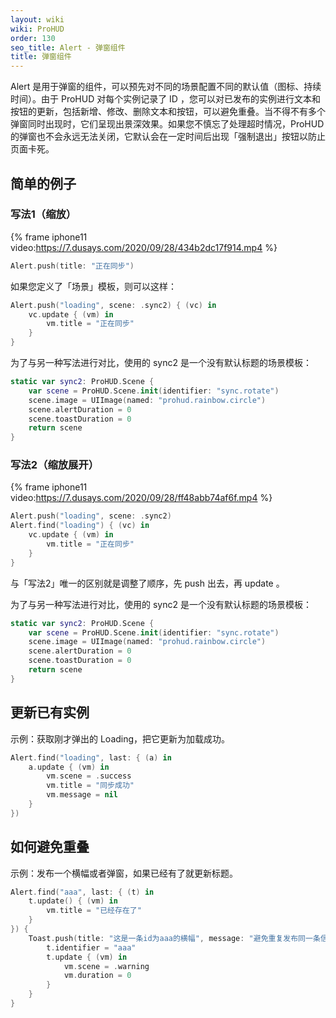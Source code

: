 ```yaml
---
layout: wiki
wiki: ProHUD
order: 130
seo_title: Alert - 弹窗组件
title: 弹窗组件
---
```


Alert 是用于弹窗的组件，可以预先对不同的场景配置不同的默认值（图标、持续时间）。由于 ProHUD 对每个实例记录了 ID ，您可以对已发布的实例进行文本和按钮的更新，包括新增、修改、删除文本和按钮，可以避免重叠。当不得不有多个弹窗同时出现时，它们呈现出景深效果。如果您不慎忘了处理超时情况，ProHUD 的弹窗也不会永远无法关闭，它默认会在一定时间后出现「强制退出」按钮以防止页面卡死。

## 简单的例子

### 写法1（缩放）

{% frame iphone11 video:https://7.dusays.com/2020/09/28/434b2dc17f914.mp4 %}

```swift
Alert.push(title: "正在同步")
```

如果您定义了「场景」模板，则可以这样：

```swift
Alert.push("loading", scene: .sync2) { (vc) in
    vc.update { (vm) in
        vm.title = "正在同步"
    }
}
```

为了与另一种写法进行对比，使用的 sync2 是一个没有默认标题的场景模板：

```swift
static var sync2: ProHUD.Scene {
    var scene = ProHUD.Scene.init(identifier: "sync.rotate")
    scene.image = UIImage(named: "prohud.rainbow.circle")
    scene.alertDuration = 0
    scene.toastDuration = 0
    return scene
}
```

### 写法2（缩放展开）

{% frame iphone11 video:https://7.dusays.com/2020/09/28/ff48abb74af6f.mp4 %}

```swift
Alert.push("loading", scene: .sync2)
Alert.find("loading") { (vc) in
    vc.update { (vm) in
        vm.title = "正在同步"
    }
}
```

与「写法2」唯一的区别就是调整了顺序，先 push 出去，再 update 。

为了与另一种写法进行对比，使用的 sync2 是一个没有默认标题的场景模板：

```swift
static var sync2: ProHUD.Scene {
    var scene = ProHUD.Scene.init(identifier: "sync.rotate")
    scene.image = UIImage(named: "prohud.rainbow.circle")
    scene.alertDuration = 0
    scene.toastDuration = 0
    return scene
}
```


## 更新已有实例

示例：获取刚才弹出的 Loading，把它更新为加载成功。

```swift
Alert.find("loading", last: { (a) in
    a.update { (vm) in
        vm.scene = .success
        vm.title = "同步成功"
        vm.message = nil
    }
})
```

## 如何避免重叠

示例：发布一个横幅或者弹窗，如果已经有了就更新标题。

```swift
Alert.find("aaa", last: { (t) in
    t.update() { (vm) in
        vm.title = "已经存在了"
    }
}) {
    Toast.push(title: "这是一条id为aaa的横幅", message: "避免重复发布同一条信息") { (t) in
        t.identifier = "aaa"
        t.update { (vm) in
            vm.scene = .warning
            vm.duration = 0
        }
    }
}
```
